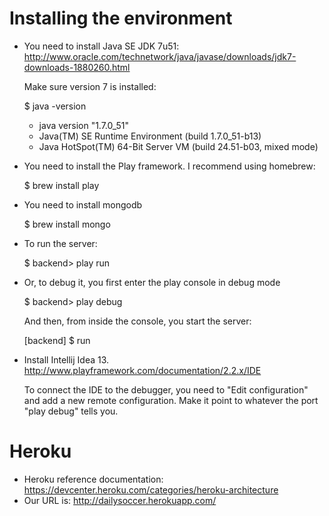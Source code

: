 Installing the environment
==========================

- You need to install Java SE JDK 7u51: http://www.oracle.com/technetwork/java/javase/downloads/jdk7-downloads-1880260.html

    Make sure version 7 is installed:
    
    $ java -version

    - java version "1.7.0_51"
    - Java(TM) SE Runtime Environment (build 1.7.0_51-b13)
    - Java HotSpot(TM) 64-Bit Server VM (build 24.51-b03, mixed mode)

- You need to install the Play framework. I recommend using homebrew:

    $ brew install play

- You need to install mongodb
 
    $ brew install mongo

- To run the server:

    $ backend> play run

- Or, to debug it, you first enter the play console in debug mode

    $ backend> play debug

    And then, from inside the console, you start the server:
    
    [backend] $ run

- Install Intellij Idea 13. http://www.playframework.com/documentation/2.2.x/IDE

  To connect the IDE to the debugger, you need to "Edit configuration" and add a new remote configuration. Make it point
  to whatever the port "play debug" tells you.



Heroku
===================

- Heroku reference documentation: https://devcenter.heroku.com/categories/heroku-architecture
- Our URL is: http://dailysoccer.herokuapp.com/
